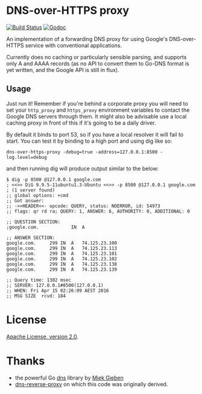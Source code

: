 # DNS-over-HTTPS proxy

[![Build Status](https://travis-ci.org/wrouesnel/dns-over-https-proxy.svg?branch=master)](https://travis-ci.org/wrouesnel/dns-over-https-proxy) [![Godoc](https://godoc.org/github.com/wrouesnel/dns-over-https-proxy?status.png)](https://godoc.org/github.com/wrouesnel/dns-over-https-proxy)

An implementation of a forwarding DNS proxy for using Google's DNS-over-HTTPS
service with conventional applications.

Currently does no caching or particularly sensible parsing, and supports only
A and AAAA records (as no API to convert them to Go-DNS format is yet written,
and the Google API is still in flux).

## Usage
Just run it! Remember if you're behind a corporate proxy you will need to set your
`http_proxy` and `https_proxy` environment variables to contact the Google DNS servers
through them. It might also be advisable use a local caching proxy in front of this
if it's going to be a daily driver.

By default it binds to port 53, so if you have a local resolver it will fail to
start. You can test it by binding to a high port and using dig like so:

```
dns-over-https-proxy -debug=true -address=127.0.0.1:8500 -log.level=debug
```

and then running dig will produce output similar to the below:
```
$ dig -p 8500 @127.0.0.1 google.com
; <<>> DiG 9.9.5-11ubuntu1.3-Ubuntu <<>> -p 8500 @127.0.0.1 google.com
; (1 server found)
;; global options: +cmd
;; Got answer:
;; ->>HEADER<<- opcode: QUERY, status: NOERROR, id: 54973
;; flags: qr rd ra; QUERY: 1, ANSWER: 6, AUTHORITY: 0, ADDITIONAL: 0

;; QUESTION SECTION:
;google.com.			IN	A

;; ANSWER SECTION:
google.com.		299	IN	A	74.125.23.100
google.com.		299	IN	A	74.125.23.113
google.com.		299	IN	A	74.125.23.101
google.com.		299	IN	A	74.125.23.102
google.com.		299	IN	A	74.125.23.138
google.com.		299	IN	A	74.125.23.139

;; Query time: 1302 msec
;; SERVER: 127.0.0.1#8500(127.0.0.1)
;; WHEN: Fri Apr 15 02:26:09 AEST 2016
;; MSG SIZE  rcvd: 184

```

# License #

[Apache License, version 2.0](http://www.apache.org/licenses/LICENSE-2.0).

# Thanks #

- the powerful Go [dns](https://github.com/miekg/dns) library by [Miek Gieben](https://github.com/miekg)
- [dns-reverse-proxy](https://github.com/StalkR/dns-reverse-proxy) on which this code was originally derived.

